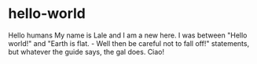 # hello-world

Hello humans
My name is Lale and I am a new here. 
I was between "Hello world!" and "Earth is flat. - Well then be careful not to fall off!" statements, but whatever the guide says, the gal does.
Ciao!
